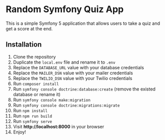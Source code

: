 # Random Symfony Quiz App

This is a simple Symfony 5 application that allows users to take a quiz and get a score at the end.

## Installation

1. Clone the repository 
2. Duplicate the `local.env` file and rename it to `.env`
3. Replace the `DATABASE_URL` value with your database credentials
4. Replace the `MAILER_DSN` value with your mailer credentials
5. Replace the `TWILIO_DSN` value with your Twilio credentials
6. Run `composer install`
7. Run `symfony console doctrine:database:create` (remove the existed database or rename it)
8. Run `symfony console make:migration`
9. Run `symfony console doctrine:migrations:migrate`
10. Run `npm install`
11. Run `npm run build`
12. Run `symfony serve`
13. Visit **http://localhost:8000** in your browser
14. Enjoy!